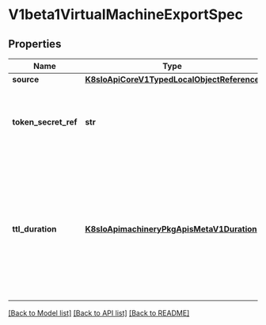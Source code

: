 # V1beta1VirtualMachineExportSpec

## Properties
Name | Type | Description | Notes
------------ | ------------- | ------------- | -------------
**source** | [**K8sIoApiCoreV1TypedLocalObjectReference**](K8sIoApiCoreV1TypedLocalObjectReference.md) |  | 
**token_secret_ref** | **str** | TokenSecretRef is the name of the custom-defined secret that contains the token used by the export server pod | [optional] 
**ttl_duration** | [**K8sIoApimachineryPkgApisMetaV1Duration**](K8sIoApimachineryPkgApisMetaV1Duration.md) | ttlDuration limits the lifetime of an export If this field is set, after this duration has passed from counting from CreationTimestamp, the export is eligible to be automatically deleted. If this field is omitted, a reasonable default is applied. | [optional] 

[[Back to Model list]](../README.md#documentation-for-models) [[Back to API list]](../README.md#documentation-for-api-endpoints) [[Back to README]](../README.md)


